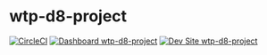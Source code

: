 # wtp-d8-project

[![CircleCI](https://circleci.com/gh/websynapse/wtp-d8-project.svg?style=shield)](https://circleci.com/gh/websynapse/wtp-d8-project)
[![Dashboard wtp-d8-project](https://img.shields.io/badge/dashboard-wtp_d8_project-yellow.svg)](https://dashboard.pantheon.io/sites/03fffa5c-9561-4f95-9ae2-72c548353994#dev/code)
[![Dev Site wtp-d8-project](https://img.shields.io/badge/site-wtp_d8_project-blue.svg)](http://dev-wtp-d8-project.pantheonsite.io/)